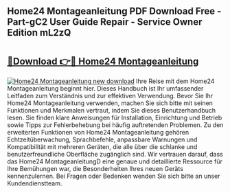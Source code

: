 ## Home24 Montageanleitung PDF Download Free - Part-gC2 User Guide Repair - Service Owner Edition mL2zQ

# <h2><a href="http://df8rye.blite.top/?on=Home24+Montageanleitung">🔗Download 👉🔴 Home24 Montageanleitung</a></h2>

[![Home24 Montageanleitung new download](https://i.imgur.com/lujVjoI.png)](http://df8rye.blite.top/?on=Home24+Montageanleitung)
Ihre Reise mit dem Home24 Montageanleitung beginnt hier. Dieses Handbuch ist Ihr umfassender Leitfaden zum Verständnis und zur effektiven Verwendung. Bevor Sie Ihr Home24 Montageanleitung verwenden, machen Sie sich bitte mit seinen Funktionen und Merkmalen vertraut, indem Sie dieses Benutzerhandbuch lesen. Sie finden klare Anweisungen für Installation, Einrichtung und Betrieb sowie Tipps zur Fehlerbehebung bei häufig auftretenden Problemen. Zu den erweiterten Funktionen von Home24 Montageanleitung gehören Echtzeitüberwachung, Sprachbefehle, anpassbare Warnungen und Kompatibilität mit mehreren Geräten, die alle über die schlanke und benutzerfreundliche Oberfläche zugänglich sind. Wir vertrauen darauf, dass das Home24 MontageanleitungD eine genaue und detaillierte Ressource für Ihre Bemühungen war, die Besonderheiten Ihres neuen Geräts kennenzulernen. Bei Fragen oder Bedenken wenden Sie sich bitte an unser Kundendienstteam.
